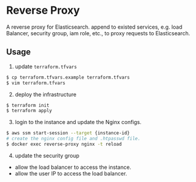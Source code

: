 # Reverse Proxy

A reverse proxy for Elasticsearch.
append to existed services, e.g. load Balancer, security group, iam role, etc., to proxy requests to Elasticsearch.

## Usage

1. update `terraform.tfvars`

```bash
$ cp terraform.tfvars.example terraform.tfvars
$ vim terraform.tfvars
```

2. deploy the infrastructure

```bash
$ terraform init
$ terraform apply
```

3. login to the instance and update the Nginx configs.

```bash
$ aws ssm start-session --target {instance-id}
# create the nginx config file and .htpasswd file.
$ docker exec reverse-proxy nginx -t reload
```

4. update the security group

- allow the load balancer to access the instance.
- allow the user IP to access the load balancer.
